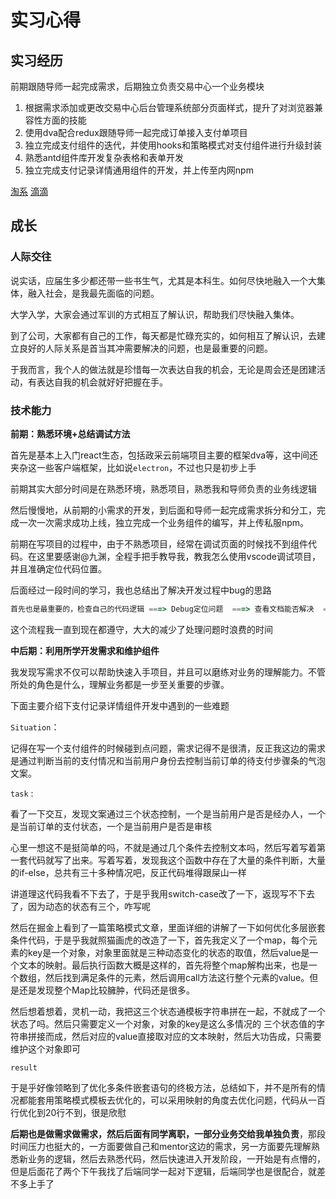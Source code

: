 # 实习心得

## 实习经历

前期跟随导师一起完成需求，后期独立负责交易中心一个业务模块

1. 根据需求添加或更改交易中心后台管理系统部分页面样式，提升了对浏览器兼容性方面的技能
2. 使用dva配合redux跟随导师一起完成订单接入支付单项目
3. 独立完成支付组件的迭代，并使用hooks和策略模式对支付组件进行升级封装
4. 熟悉antd组件库开发复杂表格和表单开发
5. 独立完成支付记录详情通用组件的开发，并上传至内网npm


[淘系](https://juejin.cn/post/6857416445698818055)
[滴滴](https://juejin.cn/post/6903355225499762695)


## 成长

### 人际交往

说实话，应届生多少都还带一些书生气，尤其是本科生。如何尽快地融入一个大集体，融入社会，是我最先面临的问题。

大学入学，大家会通过军训的方式相互了解认识，帮助我们尽快融入集体。

到了公司，大家都有自己的工作，每天都是忙碌充实的，如何相互了解认识，去建立良好的人际关系是首当其冲需要解决的问题，也是最重要的问题。

于我而言，我个人的做法就是珍惜每一次表达自我的机会，无论是周会还是团建活动，有表达自我的机会就好好把握在手。

### 技术能力

**前期：熟悉环境+总结调试方法**

首先是基本上入门react生态，包括政采云前端项目主要的框架dva等，这中间还夹杂这一些客户端框架，比如说`electron`，不过也只是初步上手

前期其实大部分时间是在熟悉环境，熟悉项目，熟悉我和导师负责的业务线逻辑

然后慢慢地，从前期的小需求的开发，到后面和导师一起完成需求拆分和分工，完成一次一次需求成功上线，独立完成一个业务组件的编写，并上传私服npm。

前期在写项目的过程中，由于不熟悉项目，经常在调试页面的时候找不到组件代码。在这里要感谢@九渊，全程手把手教导我，教我怎么使用vscode调试项目，并且准确定位代码位置。

后面经过一段时间的学习，我也总结出了解决开发过程中bug的思路

```js
首先也是最重要的，检查自己的代码逻辑 ===> Debug定位问题  ===> 查看文档能否解决  ===> 不能解决的话定位到框架或者引用的类库  ===> 首先考虑引用是否出错，然后阅读文档检查兼容性 ===> 以上问题还是无法解决，就去和框架/组件库相关同学交流
```

这个流程我一直到现在都遵守，大大的减少了处理问题时浪费的时间

**中后期：利用所学开发需求和维护组件**

我发现写需求不仅可以帮助快速入手项目，并且可以磨练对业务的理解能力。不管所处的角色是什么，理解业务都是一步至关重要的步骤。

下面主要介绍下支付记录详情组件开发中遇到的一些难题

`Situation`：

记得在写一个支付组件的时候碰到点问题，需求记得不是很清，反正我这边的需求是通过判断当前的支付情况和当前用户身份去控制当前订单的待支付步骤条的气泡文案。

`task` :

看了一下交互，发现文案通过三个状态控制，一个是当前用户是否是经办人，一个是当前订单的支付状态，一个是当前用户是否是审核

心里一想这不是挺简单的吗，不就是通过几个条件去控制文本吗，然后写着写着第一套代码就写了出来。写着写着，发现我这个函数中存在了大量的条件判断，大量的if-else，总共有三十多种情况吧，反正代码堆得跟屎山一样

讲道理这代码我看不下去了，于是乎我用switch-case改了一下，返现写不下去了，因为动态的状态有三个，咋写呢

然后在掘金上看到了一篇策略模式文章，里面详细的讲解了一下如何优化多层嵌套条件代码，于是乎我就照猫画虎的改造了一下，首先我定义了一个map，每个元素的key是一个对象，对象里面就是三种动态变化的状态的取值，然后value是一个文本的映射。最后执行函数大概是这样的，首先将整个map解构出来，也是一个数组，然后找到满足条件的元素，然后调用call方法这行整个元素的value。但是还是发现整个Map比较臃肿，代码还是很多。

然后想着想着，灵机一动，我把这三个状态通模板字符串拼在一起，不就成了一个状态了吗。然后只需要定义一个对象，对象的key是这么多情况的 三个状态值的字符串拼接而成，然后对应的value直接取对应的文本映射，然后大功告成，只需要维护这个对象即可

`result`

于是乎好像领略到了优化多条件嵌套语句的终极方法，总结如下，并不是所有的情况都能套用策略模式模板去优化的，可以采用映射的角度去优化问题，代码从一百行优化到20行不到，很是欣慰


**后期也是做需求做需求，然后后面有同学离职，一部分业务交给我单独负责**，那段时间压力也挺大的，一方面要做自己和mentor这边的需求，另一方面要先理解熟悉新业务的逻辑，然后去熟悉代码，然后快速进入开发阶段，一开始是有点懵的，但是后面花了两个下午我找了后端同学一起对下逻辑，后端同学也是很配合，就差不多上手了

```


